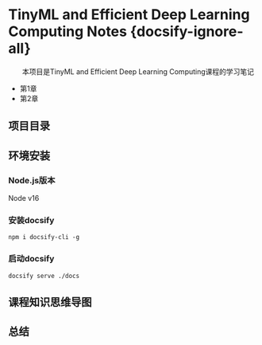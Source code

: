 # TinyML and Efficient Deep Learning Computing Notes {docsify-ignore-all}

&emsp;&emsp;本项目是TinyML and Efficient Deep Learning Computing课程的学习笔记
- 第1章 
- 第2章 

## 项目目录



## 环境安装
### Node.js版本
Node v16

### 安装docsify
```shell
npm i docsify-cli -g
```


### 启动docsify
```shell
docsify serve ./docs
```

## 课程知识思维导图



## 总结

&emsp;&emsp;
